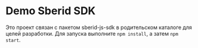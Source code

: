 # Demo Sberid SDK

Это проект связан с пакетом sberid-js-sdk в родительском каталоге для целей разработки.
Для запуска выполните `npm install`, а затем `npm start`.